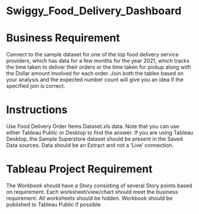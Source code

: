 # Swiggy_Food_Delivery_Dashboard
# Business Requirement
Connect to the sample dataset for one of the top food delivery service providers, which has data for a few months for the year 2021, which tracks the time taken to deliver their orders or the time taken for pickup along with the Dollar amount involved for each order. Join both the tables based on your analysis and the expected number count will give you an idea if the specified join is correct.
 
# Instructions
Use Food Delivery Order Items Dataset.xls data.
Note that you can use either Tableau Public or Desktop to find the answer.
If you are using Tableau Desktop, the Sample Superstore dataset should be present in the Saved Data sources.
Data should be an Extract and not a ‘Live’ connection.

# Tableau Project Requirement
The Workbook should have a Story consisting of several Story points based on requirement.
Each worksheet/view/chart should meet the business requirement.
All worksheets should be hidden.
Workbook should be published to Tableau Public if possible.
